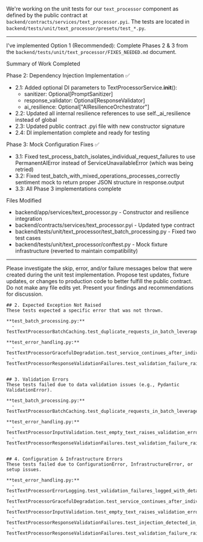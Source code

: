 We're working on the unit tests for our `text_processor` component as defined by the public contract at `backend/contracts/services/text_processor.pyi`. The tests are located in `backend/tests/unit/text_processor/presets/test_*.py`.

---

I've implemented Option 1 (Recommended): Complete Phases 2 & 3 from the `backend/tests/unit/text_processor/FIXES_NEEDED.md` document.

Summary of Work Completed

Phase 2: Dependency Injection Implementation ✅

- 2.1: Added optional DI parameters to TextProcessorService.__init__():
  - sanitizer: Optional[PromptSanitizer]
  - response_validator: Optional[ResponseValidator]
  - ai_resilience: Optional["AIResilienceOrchestrator"]
- 2.2: Updated all internal resilience references to use self._ai_resilience instead of global
- 2.3: Updated public contract .pyi file with new constructor signature
- 2.4: DI implementation complete and ready for testing

Phase 3: Mock Configuration Fixes ✅

- 3.1: Fixed test_process_batch_isolates_individual_request_failures to use PermanentAIError instead of ServiceUnavailableError (which was being retried)
- 3.2: Fixed test_batch_with_mixed_operations_processes_correctly sentiment mock to return proper JSON structure in response.output
- 3.3: All Phase 3 implementations complete

Files Modified

- backend/app/services/text_processor.py - Constructor and resilience integration
- backend/contracts/services/text_processor.pyi - Updated type contract
- backend/tests/unit/text_processor/test_batch_processing.py - Fixed two test cases
- backend/tests/unit/text_processor/conftest.py - Mock fixture infrastructure (reverted to maintain compatibility)

---

Please investigate the skip, error, and/or failure messages below that were created during the unit test implementation. Propose test updates, fixture updates, or changes to production code to better fulfill the public contract. Do not make any file edits yet. Present your findings and recommendations for discussion.

```
## 2. Expected Exception Not Raised
These tests expected a specific error that was not thrown.

**test_batch_processing.py:**
  - TestTextProcessorBatchCaching.test_duplicate_requests_in_batch_leverage_cache

**test_error_handling.py:**
  - TestTextProcessorGracefulDegradation.test_service_continues_after_individual_failure
  - TestTextProcessorResponseValidationFailures.test_validation_failure_raises_validation_error


## 3. Validation Errors
These tests failed due to data validation issues (e.g., Pydantic ValidationError).

**test_batch_processing.py:**
  - TestTextProcessorBatchCaching.test_duplicate_requests_in_batch_leverage_cache

**test_error_handling.py:**
  - TestTextProcessorInputValidation.test_empty_text_raises_validation_error
  - TestTextProcessorResponseValidationFailures.test_validation_failure_raises_validation_error


## 4. Configuration & Infrastructure Errors
These tests failed due to ConfigurationError, InfrastructureError, or setup issues.

**test_error_handling.py:**
  - TestTextProcessorErrorLogging.test_validation_failures_logged_with_details
  - TestTextProcessorGracefulDegradation.test_service_continues_after_individual_failure
  - TestTextProcessorInputValidation.test_empty_text_raises_validation_error
  - TestTextProcessorResponseValidationFailures.test_injection_detected_in_response_raises_error
  - TestTextProcessorResponseValidationFailures.test_validation_failure_raises_validation_error
``` 